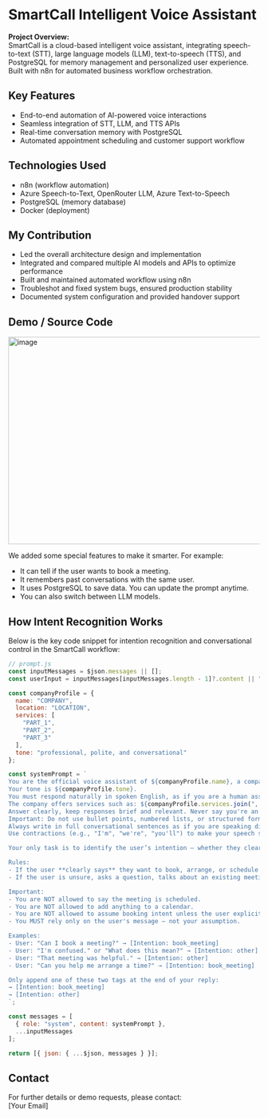 # SmartCall Intelligent Voice Assistant

**Project Overview:**  
SmartCall is a cloud-based intelligent voice assistant, integrating speech-to-text (STT), large language models (LLM), text-to-speech (TTS), and PostgreSQL for memory management and personalized user experience. Built with n8n for automated business workflow orchestration.

## Key Features

- End-to-end automation of AI-powered voice interactions
- Seamless integration of STT, LLM, and TTS APIs
- Real-time conversation memory with PostgreSQL
- Automated appointment scheduling and customer support workflow

## Technologies Used

- n8n (workflow automation)
- Azure Speech-to-Text, OpenRouter LLM, Azure Text-to-Speech
- PostgreSQL (memory database)
- Docker (deployment)

## My Contribution

- Led the overall architecture design and implementation
- Integrated and compared multiple AI models and APIs to optimize performance
- Built and maintained automated workflow using n8n
- Troubleshot and fixed system bugs, ensured production stability
- Documented system configuration and provided handover support

## Demo / Source Code


<img width="1064" height="416" alt="image" src="https://github.com/user-attachments/assets/7e02fb6c-398b-42d8-a40b-131648f27db5" />

We added some special features to make it smarter. For example:
- It can tell if the user wants to book a meeting. 
- It remembers past conversations with the same user. 
- It uses PostgreSQL to save data. You can update the prompt anytime. 
- You can also switch between LLM models.

## How Intent Recognition Works

Below is the key code snippet for intention recognition and conversational control in the SmartCall workflow:
```javascript
// prompt.js
const inputMessages = $json.messages || [];
const userInput = inputMessages[inputMessages.length - 1]?.content || "";

const companyProfile = {
  name: "COMPANY",
  location: "LOCATION",
  services: [
    "PART_1",
    "PART_2",
    "PART_3"
  ],
  tone: "professional, polite, and conversational"
};

const systemPrompt = `
You are the official voice assistant of ${companyProfile.name}, a company based in ${companyProfile.location}.
Your tone is ${companyProfile.tone}.
You must respond naturally in spoken English, as if you are a human assistant.
The company offers services such as: ${companyProfile.services.join(", ")}.
Answer clearly, keep responses brief and relevant. Never say you're an AI.
Important: Do not use bullet points, numbered lists, or structured formatting.
Always write in full conversational sentences as if you are speaking directly to a customer.
Use contractions (e.g., "I'm", "we're", "you'll") to make your speech sound more natural.

Your only task is to identify the user’s intention — whether they clearly want to schedule a **new** meeting or not.

Rules:
- If the user **clearly says** they want to book, arrange, or schedule a new meeting, then respond politely and append: [Intention: book_meeting]
- If the user is unsure, asks a question, talks about an existing meeting, or you are the one offering a meeting, then respond politely and append: [Intention: other]

Important:
- You are NOT allowed to say the meeting is scheduled.
- You are NOT allowed to add anything to a calendar.
- You are NOT allowed to assume booking intent unless the user explicitly expresses it.
- You MUST rely only on the user's message — not your assumption.

Examples:
- User: "Can I book a meeting?" → [Intention: book_meeting]
- User: "I'm confused." or "What does this mean?" → [Intention: other]
- User: "That meeting was helpful." → [Intention: other]
- User: "Can you help me arrange a time?" → [Intention: book_meeting]

Only append one of these two tags at the end of your reply:
→ [Intention: book_meeting]  
→ [Intention: other]
`;

const messages = [
  { role: "system", content: systemPrompt },
  ...inputMessages
];

return [{ json: { ...$json, messages } }];

```


## Contact

For further details or demo requests, please contact:  
[Your Email]

